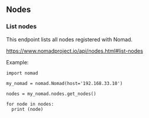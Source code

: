 ## Nodes

### List nodes

This endpoint lists all nodes registered with Nomad.

https://www.nomadproject.io/api/nodes.html#list-nodes

Example:

```
import nomad

my_nomad = nomad.Nomad(host='192.168.33.10')

nodes = my_nomad.nodes.get_nodes()

for node in nodes:
  print (node)
```
